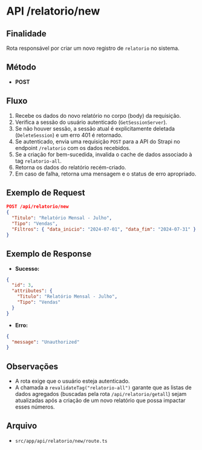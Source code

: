 # API /relatorio/new

## Finalidade
Rota responsável por criar um novo registro de `relatorio` no sistema.

## Método
- **POST**

## Fluxo
1.  Recebe os dados do novo relatório no corpo (body) da requisição.
2.  Verifica a sessão do usuário autenticado (`GetSessionServer`).
3.  Se não houver sessão, a sessão atual é explicitamente deletada (`DeleteSession`) e um erro 401 é retornado.
4.  Se autenticado, envia uma requisição `POST` para a API do Strapi no endpoint `/relatorio` com os dados recebidos.
5.  Se a criação for bem-sucedida, invalida o cache de dados associado à tag `relatorio-all`.
6.  Retorna os dados do relatório recém-criado.
7.  Em caso de falha, retorna uma mensagem e o status de erro apropriado.

## Exemplo de Request
```json
POST /api/relatorio/new
{
  "Titulo": "Relatório Mensal - Julho",
  "Tipo": "Vendas",
  "Filtros": { "data_inicio": "2024-07-01", "data_fim": "2024-07-31" }
}
```

## Exemplo de Response
- **Sucesso:**
```json
{
  "id": 3,
  "attributes": {
    "Titulo": "Relatório Mensal - Julho",
    "Tipo": "Vendas"
  }
}
```
- **Erro:**
```json
{
  "message": "Unauthorized"
}
```

## Observações
- A rota exige que o usuário esteja autenticado.
- A chamada a `revalidateTag("relatorio-all")` garante que as listas de dados agregados (buscadas pela rota `/api/relatorio/getall`) sejam atualizadas após a criação de um novo relatório que possa impactar esses números.

## Arquivo
- `src/app/api/relatorio/new/route.ts`
